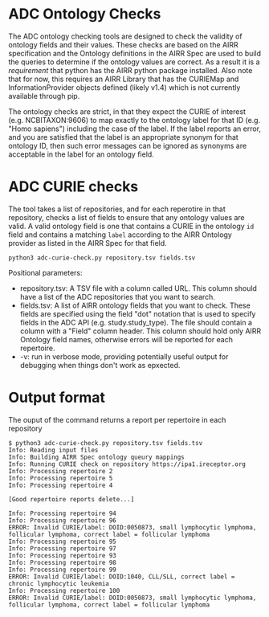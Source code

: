 # ADC Ontology Checks

The ADC ontology checking tools are designed to check the validity of ontology fields
and their values. These checks are based on the AIRR specification and the Ontology
definitions in the AIRR Spec are used to build the queries to determine if the ontology
values are correct. As a result it is a *requirement* that python has the AIRR python 
package installed. Also note that for now, this requires an AIRR Library that has the
CURIEMap and InformationProvider objects defined (likely v1.4) which is not currently 
available through pip.

The ontology checks are strict, in that they expect the CURIE of interest
(e.g. NCBITAXON:9606) to map exactly to the ontology label for that ID (e.g. "Homo sapiens")
including the case of the label. If the label reports an error, and you are satisfied that the
label is an appropriate synonym for that ontology ID, then such error messages can be ignored as 
synonyms are acceptable in the label for an ontology field.

# ADC CURIE checks

The tool takes a list of repositories, and for each reperotire in that repository, checks a list of fields
to ensure that any ontology values are valid. A valid ontology field is one that contains a CURIE in the
ontology `id` field and contains a matching `label` according to the AIRR Ontology provider as listed in 
the AIRR Spec for that field.
```
python3 adc-curie-check.py repository.tsv fields.tsv
```
Positional parameters:
- repository.tsv: A TSV file with a column called URL. This column should have a list of the ADC repositories that you want to search.
- fields.tsv: A list of AIRR ontology fields that you want to check. These fields are specified using the field "dot" notation that is used to specify fields in the ADC API (e.g. study.study_type). The file should contain a column with a "Field" column header. This column should hold only AIRR Ontology field names, otherwise errors will be reported for each repertoire.
- -v: run in verbose mode, providing potentially useful output for debugging when things don't work as epxected.

# Output format

The ouput of the command returns a report per repertoire in each repository

```
$ python3 adc-curie-check.py repository.tsv fields.tsv
Info: Reading input files
Info: Building AIRR Spec ontology queury mappings
Info: Running CURIE check on repository https://ipa1.ireceptor.org
Info: Processing repertoire 2
Info: Processing repertoire 5
Info: Processing repertoire 4

[Good repertoire reports delete...]

Info: Processing repertoire 94
Info: Processing repertoire 96
ERROR: Invalid CURIE/label: DOID:0050873, small lymphocytic lymphoma, follicular lymphoma, correct label = follicular lymphoma
Info: Processing repertoire 95
Info: Processing repertoire 97
Info: Processing repertoire 93
Info: Processing repertoire 98
Info: Processing repertoire 99
ERROR: Invalid CURIE/label: DOID:1040, CLL/SLL, correct label = chronic lymphocytic leukemia
Info: Processing repertoire 100
ERROR: Invalid CURIE/label: DOID:0050873, small lymphocytic lymphoma, follicular lymphoma, correct label = follicular lymphoma
```
